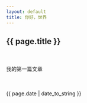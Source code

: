 ```yaml
---
layout: default
title: 你好，世界
---
```

<h2>{{ page.title }}</h2>
　<p>我的第一篇文章</p>
　<p>{{ page.date | date_to_string }}</p>
